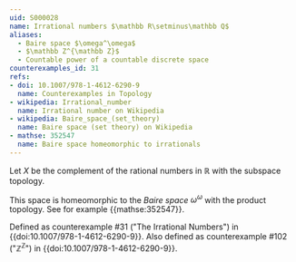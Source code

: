 ```yaml
---
uid: S000028
name: Irrational numbers $\mathbb R\setminus\mathbb Q$
aliases:
  - Baire space $\omega^\omega$
  - $\mathbb Z^{\mathbb Z}$
  - Countable power of a countable discrete space
counterexamples_id: 31
refs:
- doi: 10.1007/978-1-4612-6290-9 
  name: Counterexamples in Topology
- wikipedia: Irrational_number
  name: Irrational number on Wikipedia
- wikipedia: Baire_space_(set_theory)
  name: Baire space (set theory) on Wikipedia
- mathse: 352547
  name: Baire space homeomorphic to irrationals
---
```


Let $X$ be the complement of the rational numbers in $\mathbb{R}$ with the subspace topology.

This space is homeomorphic to the *Baire space* $\omega^\omega$ with the
product topology.  See for example {{mathse:352547}}.

Defined as counterexample #31 ("The Irrational Numbers")
in {{doi:10.1007/978-1-4612-6290-9}}.
Also defined as counterexample #102 ("$\mathbb Z^{\mathbb Z}$")
in {{doi:10.1007/978-1-4612-6290-9}}.
